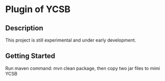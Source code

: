 Plugin of YCSB
====================================

Description
-----
This project is still experimental and under early development.

Getting Started
---------------
 Run maven command: mvn clean package, then copy two jar files to mimi YCSB
	



